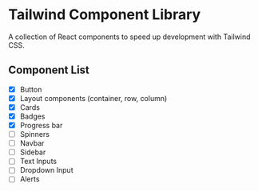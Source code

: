 # Tailwind Component Library
A collection of React components to speed up development with Tailwind CSS.

## Component List
 - [x] Button
 - [x] Layout components (container, row, column)
 - [x] Cards
 - [x] Badges
 - [x] Progress bar
 - [ ] Spinners
 - [ ] Navbar
 - [ ] Sidebar
 - [ ] Text Inputs
 - [ ] Dropdown Input
 - [ ] Alerts
